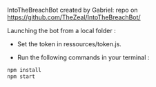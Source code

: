 
IntoTheBreachBot created by Gabriel:
repo on https://github.com/TheZeal/IntoTheBreachBot/

Launching the bot from a local folder :

* Set the token in ressources/token.js.

* Run the following commands in your terminal :

```bash
npm install
npm start
```

